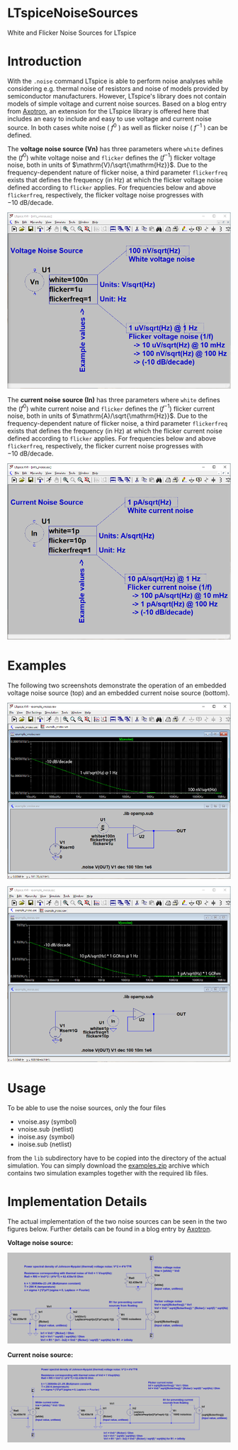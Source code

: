 # LTspiceNoiseSources
White and Flicker Noise Sources for LTspice

# Introduction
With the `.noise` command LTspice is able to perform noise analyses while considering e.g. thermal noise of resistors and noise of models provided by semiconductor manufacturers. However, LTspice's library does not contain models of simple voltage and current noise sources. Based on a blog entry from [Axotron](http://axotron.se/blog/voltage-and-current-noise-sources-in-ltspice-noise-simulations/), an extension for the LTspice library is offered here that includes an easy to include and easy to use voltage and current noise source. In both cases white noise ( $f^0$ ) as well as flicker noise ( $f^{-1}$ ) can be defined.

The **voltage noise source (Vn)** has three parameters where `white` defines the ($f^0$) white voltage noise and `flicker` defines the ($f^{-1}$) flicker voltage noise, both in units of $\mathrm{V}/\sqrt{\mathrm{Hz}}$. Due to the frequency-dependent nature of flicker noise, a third parameter `flickerfreq` exists that defines the frequency (in Hz) at which the flicker voltage noise defined according to `flicker` applies. For frequencies below and above `flickerfreq`, respectively, the flicker voltage noise progresses with $-10~\mathrm{dB}/\mathrm{decade}$.
<p align="center">
  <img src="https://github.com/yildi1337/LTspiceNoiseSources/blob/main/info/info_vnoise.png" />
</p>

The **current noise source (In)** has three parameters where `white` defines the ($f^0$) white current noise and `flicker` defines the ($f^{-1}$) flicker current noise, both in units of $\mathrm{A}/\sqrt{\mathrm{Hz}}$. Due to the frequency-dependent nature of flicker noise, a third parameter `flickerfreq` exists that defines the frequency (in Hz) at which the flicker current noise defined according to `flicker` applies. For frequencies below and above `flickerfreq`, respectively, the flicker current noise progresses with $-10~\mathrm{dB}/\mathrm{decade}$.
<p align="center">
  <img src="https://github.com/yildi1337/LTspiceNoiseSources/blob/main/info/info_inoise.png" />
</p>

# Examples
The following two screenshots demonstrate the operation of an embedded voltage noise source (top) and an embedded current noise source (bottom).

<p align="center">
  <img src="https://github.com/yildi1337/LTspiceNoiseSources/blob/main/examples/example_vnoise.png" />
</p>

<p align="center">
  <img src="https://github.com/yildi1337/LTspiceNoiseSources/blob/main/examples/example_inoise.png" />
</p>

# Usage
To be able to use the noise sources, only the four files

* vnoise.asy (symbol)
* vnoise.sub (netlist)
* inoise.asy (symbol)
* inoise.sub (netlist)

from the `lib` subdirectory have to be copied into the directory of the actual simulation. You can simply download the [examples.zip](https://github.com/yildi1337/LTspiceNoiseSources/blob/main/examples/examples.zip) archive which contains two simulation examples together with the required lib files.

# Implementation Details
The actual implementation of the two noise sources can be seen in the two figures below. Further details can be found in a blog entry by [Axotron](http://axotron.se/blog/voltage-and-current-noise-sources-in-ltspice-noise-simulations/).

**Voltage noise source:**
<p align="center">
  <img src="https://github.com/yildi1337/LTspiceNoiseSources/blob/main/lib/vnoise.png" />
</p>

**Current noise source:**
<p align="center">
  <img src="https://github.com/yildi1337/LTspiceNoiseSources/blob/main/lib/inoise.png" />
</p>
